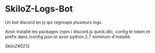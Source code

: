 # SkiloZ-Logs-Bot

Un bot discord en js qui regroupe plusieurs logs.

Avoir installé les packages (npm i discord.js quick.db), config le token et prefix dans /config.json et avoir python 2.7 minimum d'installé.

SkiloZ#0212
